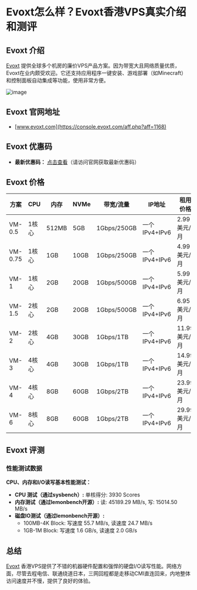 # Evoxt怎么样？Evoxt香港VPS真实介绍和测评

## Evoxt 介绍

[Evoxt](https://console.evoxt.com/aff.php?aff=1168) 提供全球多个机房的廉价VPS产品方案。因为带宽大且网络质量优质，Evoxt在业内颇受欢迎。它还支持应用程序一键安装、游戏部署（如Minecraft）和控制面板自动集成等功能，使用非常方便。

![image](https://github.com/jackgxswillis/Evoxt/assets/157439323/2f8fee5a-a09b-4fa7-bf5c-da9c6b1df036)

## Evoxt 官网地址

- [www.evoxt.com](https://console.evoxt.com/aff.php?aff=1168)

## Evoxt 优惠码

- **最新优惠码：** [点击查看](https://console.evoxt.com/aff.php?aff=1168)（请访问官网获取最新优惠码）

## Evoxt 价格


| 方案    | CPU      | 内存  | NVMe | 带宽/流量        | IP地址         | 租用价格         |
|---------|----------|-------|------|------------------|----------------|-----------------|
| VM-0.5  | 1核心    | 512MB | 5GB  | 1Gbps/250GB      | 一个IPv4+IPv6  | 2.99美元/月      |
| VM-0.75 | 1核心    | 1GB   | 10GB | 1Gbps/250GB      | 一个IPv4+IPv6  | 4.99美元/月      |
| VM-1    | 1核心    | 2GB   | 20GB | 1Gbps/500GB      | 一个IPv4+IPv6  | 5.99美元/月      |
| VM-1.5  | 2核心    | 2GB   | 20GB | 1Gbps/500GB      | 一个IPv4+IPv6  | 6.95美元/月      |
| VM-2    | 2核心    | 4GB   | 30GB | 1Gbps/1TB        | 一个IPv4+IPv6  | 11.99美元/月     |
| VM-3    | 4核心    | 4GB   | 30GB | 1Gbps/1TB        | 一个IPv4+IPv6  | 14.99美元/月     |
| VM-4    | 4核心    | 8GB   | 60GB | 1Gbps/2TB        | 一个IPv4+IPv6  | 23.99美元/月     |
| VM-6    | 8核心    | 8GB   | 60GB | 1Gbps/2TB        | 一个IPv4+IPv6  | 29.99美元/月     |

## Evoxt 评测

### 性能测试数据

**CPU、内存和I/O读写基本性能测试：**

- **CPU 测试（通过sysbench）:** 单核得分: 3930 Scores
- **内存测试（通过lemonbench开源）:** 读: 45189.29 MB/s, 写: 15014.50 MB/s
- **磁盘IO测试（通过lemonbench开源）:**
  - 100MB-4K Block: 写速度 55.7 MB/s, 读速度 24.7 MB/s
  - 1GB-1M Block: 写速度 1.6 GB/s, 读速度 2.0 GB/s


## 总结

[Evoxt](https://console.evoxt.com/aff.php?aff=1168) 香港VPS提供了不错的机器硬件配置和强悍的硬盘I/O读写性能。网络方面，尽管去程电信、联通绕道日本，三网回程都是走移动CMI直连回来，内地整体访问速度并不慢，提供了良好的体验。

